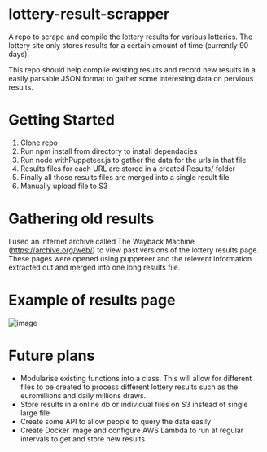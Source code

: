 # lottery-result-scrapper
A repo to scrape and compile the lottery results for various lotteries.
The lottery site only stores results for a certain amount of time (currently 90 days).

This repo should help complie existing results and record new results in a easily parsable JSON format to gather some interesting data on pervious results.
# Getting Started
1. Clone repo 
2. Run npm install from directory to install dependacies
3. Run node withPuppeteer.js to gather the data for the urls in that file
4. Results files for each URL are stored in a created Results/ folder
5. Finally all those results files are merged into a single result file 
6. Manually upload file to S3

# Gathering old results
I used an internet archive called The Wayback Machine (https://archive.org/web/) to view past versions of the lottery results page. 
These pages were opened using puppeteer and the relevent information extracted out and merged into one long results file.

# Example of results page
![image](https://user-images.githubusercontent.com/16609581/150023115-1a95aec5-188c-4228-af80-7151ca5d8f82.png)


# Future plans
* Modularise existing functions into a class. This will allow for different files to be created to process different lottery results such as the 
euromillions and daily millions draws.
* Store results in a online db or individual files on S3 instead of single large file
* Create some API to allow people to query the data easily
* Create Docker Image and configure AWS Lambda to run at regular intervals to get and store new results
